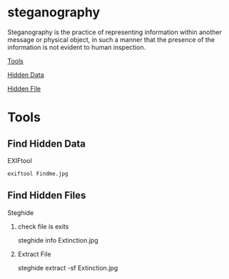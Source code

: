 # steganography

Steganography is the practice of representing information within another message or physical object,
in such a manner that the presence of the information is not evident to human inspection.

[Tools](#tools)

[Hidden Data](#FIND-Hidden-Data)

[Hidden File](#Hidden-File)

# Tools

## Find Hidden Data

EXIFtool 

    exiftool Findme.jpg
    
## Find Hidden Files

Steghide 

1. check file is exits 

    steghide info Extinction.jpg 
    
2. Extract File

    steghide extract -sf Extinction.jpg 
